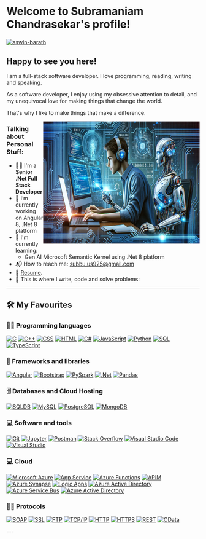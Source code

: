 
# Welcome to Subramaniam Chandrasekar's profile!

<a href="https://www.linkedin.com/in/subramaniam-chandrasekar-9a276079/" target="_blank"><img align="center" src="https://raw.githubusercontent.com/rahuldkjain/github-profile-readme-generator/master/src/images/icons/Social/linked-in-alt.svg" alt="aswin-barath" height="30" width="40" /></a>
&nbsp;

## Happy to see you here!

I am a full-stack software developer. I love programming, reading, writing and speaking.

As a software developer, I enjoy using my obsessive attention to detail, and my unequivocal love for making things that change the world.

That's why I like to make things that make a difference.

<img align="right" alt="png" src="https://github.com/SubbuChand1903/SubbuChand1903/blob/master/1708037630649.png?raw=true" width="408" height="318" />

### Talking about Personal Stuff:

- 👨‍🎓 I'm a **Senior .Net Full Stack Developer**
- 🔭 I’m currently working on Angular 8, .Net 8 platform
- 🌱 I'm currently learning:
  - Gen AI Microsoft Semantic Kernel using .Net 8 platform
- 📬 How to reach me: [subbu.us925@gmail.com](mailto:subbu.us925@gmail.com)
- 📝 [Resume](https://drive.google.com/file/d/1EHBOLG5TssyyLF761GKEx3daya_hb071/view?usp=sharing).
- 💪 This is where I write, code and solve problems:
  
---

## 🛠️ My Favourites

### 👨‍💻 Programming languages

<p>
    <a href="#"><img alt="C" src="https://custom-icon-badges.herokuapp.com/badge/C-03599C.svg?logo=c-in-hexagon&logoColor=white"></a>
    <a href="#"><img alt="C++" src="https://custom-icon-badges.herokuapp.com/badge/C++-9C033A.svg?logo=cpp2&logoColor=white"></a>
    <a href="#"><img alt="CSS" src="https://img.shields.io/badge/CSS-1572B6.svg?logo=css3&logoColor=white"></a>
    <a href="#"><img alt="HTML" src="https://img.shields.io/badge/HTML-E34F26.svg?logo=html5&logoColor=white"></a>
    <a href="#"><img alt="C#" src="https://img.shields.io/badge/C#-E34F26.svg?logo=c#5&logoColor=white"></a>
    <a href="#"><img alt="JavaScript" src="https://img.shields.io/badge/JavaScript-F7DF1E.svg?logo=javascript&logoColor=black"></a>
    <a href="#"><img alt="Python" src="https://img.shields.io/badge/Python-14354C.svg?logo=python&logoColor=white"></a>
    <a href="#"><img alt="SQL" src="https://custom-icon-badges.herokuapp.com/badge/SQL-025E8C.svg?logo=database&logoColor=white"></a>
    <a href="#"><img alt="TypeScript" src="https://img.shields.io/badge/TypeScript-007ACC.svg?logo=typescript&logoColor=white"></a>
</p>

### 🧰 Frameworks and libraries

<p>
    <a href="#"><img alt="Angular" src="https://img.shields.io/badge/-Angular-00979D?logo=Angular&logoColor=white"></a>
    <a href="#"><img alt="Bootstrap" src="https://img.shields.io/badge/Bootstrap-7952B3.svg?logo=bootstrap&logoColor=white"></a>
    <a href="#"><img alt="PySpark" src="https://img.shields.io/badge/PySpark-404d59.svg?logo=pyspark&logoColor=white"></a>
    <a href="#"><img alt=".Net" src="https://img.shields.io/badge/.Net-007396.svg?logo=&logoColor=white"></a>
    <a href="#"><img alt="Pandas" src="https://img.shields.io/badge/Pandas-150458.svg?logo=pandas&logoColor=white"></a>
</p>

### 🗄️ Databases and Cloud Hosting

<p>
    <a href="#"><img alt="SQLDB" src ="https://img.shields.io/badge/SQLDB-4ea94b.svg?logo=sqldb&logoColor=white"></a>
    <a href="#"><img alt="MySQL" src="https://img.shields.io/badge/MySQL-00f.svg?logo=mysql&logoColor=white"></a>
    <a href="#"><img alt="PostgreSQL" src ="https://img.shields.io/badge/PostgreSQL-316192.svg?logo=postgresql&logoColor=white"></a>
  <a href="#"><img alt="MongoDB" src ="https://img.shields.io/badge/MongoDB-4ea94b.svg?logo=mongodb&logoColor=white"></a>
</p>

### 💻 Software and tools

<p>
    <a href="#"><img alt="Git" src="https://img.shields.io/badge/Git-F05033.svg?logo=git&logoColor=white"></a>
    <a href="#"><img alt="Jupyter" src="https://img.shields.io/badge/Jupyter-F37626.svg?logo=Jupyter&logoColor=white"></a>
    <a href="#"><img alt="Postman" src="https://img.shields.io/badge/Postman-FF6C37?logo=postman&logoColor=white"></a>
    <a href="#"><img alt="Stack Overflow" src="https://img.shields.io/badge/-Stack%20Overflow-FE7A16?logo=stack-overflow&logoColor=white"></a>
    <a href="#"><img alt="Visual Studio Code" src="https://img.shields.io/badge/Visual%20Studio%20Code-0078d7.svg?logo=visual-studio-code&logoColor=white"></a>
    <a href="#"><img alt="Visual Studio" src="https://img.shields.io/badge/Visual%20Studio-0078d7.svg?logo=visual-studio&logoColor=white"></a>
</p>

### 💻 Cloud
<p>
  <a href="#"><img alt="Microsoft Azure" src="https://img.shields.io/badge/Microsoft%20Azure-0078d7.svg?logo=microsoft-azure&logoColor=white"></a>
  <a href="#"><img alt="App Service" src="https://img.shields.io/badge/App%20Service-0078d7.svg?logo=app-service&logoColor=white"></a>
  <a href="#"><img alt="Azure Functions" src="https://img.shields.io/badge/Azure%20Functions-0078d7.svg?logo=azure-functions&logoColor=white"></a>
  <a href="#"><img alt="APIM" src="https://img.shields.io/badge/APIM-0078d7.svg?logo=apim&logoColor=white"></a>
  <a href="#"><img alt="Azure Synapse" src="https://img.shields.io/badge/Azure%20Synapse-0078d7.svg?logo=azure-synapse&logoColor=white"></a>
  <a href="#"><img alt="Logic Apps" src="https://img.shields.io/badge/Logic%20Apps-0078d7.svg?logo=logic-apps&logoColor=white"></a>
  <a href="#"><img alt="Azure Active Directory" src="https://img.shields.io/badge/Azure%20Active%20Directory-0078d7.svg?logo=azure-active-directorys&logoColor=white"></a>
  <a href="#"><img alt="Azure Service Bus" src="https://img.shields.io/badge/Azure%20Service%20Bus-0078d7.svg?logo=azure-service-bus&logoColor=white"></a>
  <a href="#"><img alt="Azure Active Directory" src="https://img.shields.io/badge/Azure%20AD-0078d7.svg?logo=azure-ad&logoColor=white"></a>
</p>

### 👨‍💻 Protocols
<p>
  <a href="#"><img alt="SOAP" src ="https://img.shields.io/badge/SOAP-4ea94b.svg?logo=soap&logoColor=white"></a>
  <a href="#"><img alt="SSL" src ="https://img.shields.io/badge/SSL-4ea94b.svg?logo=ssl&logoColor=white"></a>
  <a href="#"><img alt="FTP" src ="https://img.shields.io/badge/FTP-4ea94b.svg?logo=ftp&logoColor=white"></a>
  <a href="#"><img alt="TCP/IP" src ="https://img.shields.io/badge/TCP/IP-4ea94b.svg?logo=tcp/ip&logoColor=white"></a>
  <a href="#"><img alt="HTTP" src="https://img.shields.io/badge/HTTP-0078d7.svg?logo=http&logoColor=white"></a>
  <a href="#"><img alt="HTTPS" src="https://img.shields.io/badge/HTTPS-0078d7.svg?logo=https&logoColor=white"></a>
  <a href="#"><img alt="REST" src="https://img.shields.io/badge/REST-0078d7.svg?logo=rest&logoColor=white"></a>
  <a href="#"><img alt="OData" src="https://img.shields.io/badge/OData-0078d7.svg?logo=rest&logoColor=white"></a>
</p>
---
